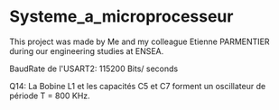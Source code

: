 # Systeme_a_microprocesseur
This project was made by Me and my colleague Etienne PARMENTIER during our engineering studies at ENSEA.

BaudRate de l'USART2: 115200 Bits/ seconds

Q14: La Bobine L1 et les capacités C5 et C7 forment un oscillateur de période T = 800 KHz.